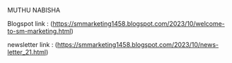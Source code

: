 MUTHU NABISHA

Blogspot link : (https://smmarketing1458.blogspot.com/2023/10/welcome-to-sm-marketing.html)

newsletter link : (https://smmarketing1458.blogspot.com/2023/10/news-letter_21.html)
